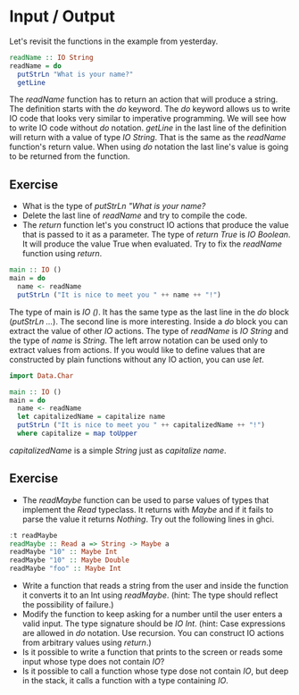 # Input / Output

Let's revisit the functions in the example from yesterday.

``` haskell
readName :: IO String
readName = do
  putStrLn "What is your name?"
  getLine
```

The *readName* function has to return an action that will produce a string.
The definition starts with the *do* keyword.  The *do* keyword allows us to
write IO code that looks very similar to imperative programming.  We will see
how to write IO code without *do* notation.  *getLine* in the last line of the
definition will return with a value of type *IO String*.  That is the same as
the *readName* function's return value.  When using *do* notation the last
line's value is going to be returned from the function.

## Exercise
 * What is the type of *putStrLn "What is your name?*
 * Delete the last line of *readName* and try to compile the code.
 * The *return* function let's you construct IO actions that produce the value
   that is passed to it as a parameter.  The type of *return True* is *IO
   Boolean*. It will produce the value True when evaluated.  Try to fix the
   *readName* function using *return*.

``` haskell
main :: IO ()
main = do
  name <- readName
  putStrLn ("It is nice to meet you " ++ name ++ "!")
```

The type of main is *IO ()*.  It has the same type as the last line in the *do*
block (*putStrLn ...*).  The second line is more interesting.  Inside a *do*
block you can extract the value of other *IO* actions.  The type of *readName*
is *IO String* and the type of *name* is *String*.  The left arrow notation can
be used only to extract values from actions.  If you would like to define values
that are constructed by plain functions without any IO action, you can use
*let*.

``` haskell
import Data.Char

main :: IO ()
main = do
  name <- readName
  let capitalizedName = capitalize name
  putStrLn ("It is nice to meet you " ++ capitalizedName ++ "!")
  where capitalize = map toUpper
```
*capitalizedName* is a simple *String* just as *capitalize name*.

## Exercise
  * The *readMaybe* function can be used to parse values of types that implement
    the *Read* typeclass.  It returns with *Maybe* and if it fails to parse the
    value it returns *Nothing*.  Try out the following lines in ghci.

``` haskell
:t readMaybe
readMaybe :: Read a => String -> Maybe a
readMaybe "10" :: Maybe Int
readMaybe "10" :: Maybe Double
readMaybe "foo" :: Maybe Int
```

  * Write a function that reads a string from the user and inside the function
    it converts it to an Int using *readMaybe*.  (hint: The type should reflect
    the possibility of failure.)
  * Modify the function to keep asking for a number until the user enters a
    valid input.  The type signature should be *IO Int*.  (hint: Case
    expressions are allowed in *do* notation.  Use recursion.  You can construct
    IO actions from arbitrary values using *return*.)
  * Is it possible to write a function that prints to the screen or reads some
    input whose type does not contain *IO*?
  * Is it possible to call a function whose type dose not contain *IO*, but deep
    in the stack, it calls a function with a type containing *IO*.
